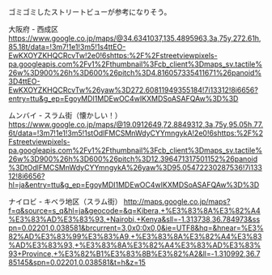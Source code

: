 ゴミゴミしたストリートビューが参考になりそう。

大阪府 - 西成区
https://www.google.co.jp/maps/@34.6341037,135.4895963,3a,75y,272.61h,85.18t/data=!3m7!1e1!3m5!1s4ttEO-EwKXOYZKHQCRcvTw!2e0!6shttps:%2F%2Fstreetviewpixels-pa.googleapis.com%2Fv1%2Fthumbnail%3Fcb_client%3Dmaps_sv.tactile%26w%3D900%26h%3D600%26pitch%3D4.816057335411671%26panoid%3D4ttEO-EwKXOYZKHQCRcvTw%26yaw%3D272.60811949355184!7i13312!8i6656?entry=ttu&g_ep=EgoyMDI1MDEwOC4wIKXMDSoASAFQAw%3D%3D

ムンバイ - スラム街（懐かしい！）
https://www.google.co.jp/maps/@19.0912649,72.8849312,3a,75y,95.05h,77.6t/data=!3m7!1e1!3m5!1stOdlFMCSMnWdyCYYmngykA!2e0!6shttps:%2F%2Fstreetviewpixels-pa.googleapis.com%2Fv1%2Fthumbnail%3Fcb_client%3Dmaps_sv.tactile%26w%3D900%26h%3D600%26pitch%3D12.396471317501152%26panoid%3DtOdlFMCSMnWdyCYYmngykA%26yaw%3D95.05472230287536!7i13312!8i6656?hl=ja&entry=ttu&g_ep=EgoyMDI1MDEwOC4wIKXMDSoASAFQAw%3D%3D

ナイロビ - キベラ地区（スラム街）
http://maps.google.co.jp/maps?f=q&source=s_q&hl=ja&geocode=&q=Kibera,+%E3%83%8A%E3%82%A4%E3%83%AD%E3%83%93,+Nairobi,+Kenya&sll=-1.313738,36.784973&sspn=0.02201,0.038581&brcurrent=3,0x0:0x0,0&ie=UTF8&hq=&hnear=%E3%82%AD%E3%83%99%E3%83%A9,+%E3%83%8A%E3%82%A4%E3%83%AD%E3%83%93,+%E3%83%8A%E3%82%A4%E3%83%AD%E3%83%93+Province,+%E3%82%B1%E3%83%8B%E3%82%A2&ll=-1.310992,36.785145&spn=0.02201,0.038581&t=h&z=15







